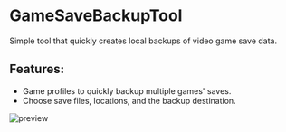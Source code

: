 # GameSaveBackupTool
Simple tool that quickly creates local backups of video game save data.

## Features:
- Game profiles to quickly backup multiple games' saves.
- Choose save files, locations, and the backup destination.

![preview](https://i.imgur.com/jnI1q0Z.png)
